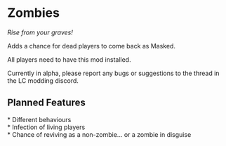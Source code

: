 # Zombies
<p><em>Rise from your graves!</em></p>
<p>Adds a chance for dead players to come back as Masked.</p>
<p>All players need to have this mod installed.</p>
<p>Currently in alpha, please report any bugs or suggestions to the thread in the LC modding discord.</p>
<h2>Planned Features</h2>
* Different behaviours<br>
* Infection of living players<br>
* Chance of reviving as a non-zombie... or a zombie in disguise
